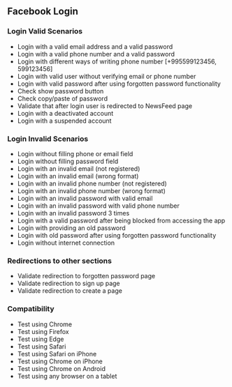 ## Facebook Login

### Login Valid Scenarios
- Login with a valid email address and a valid password
- Login with a valid phone number and a valid password
- Login with different ways of writing phone number [+995599123456, 599123456]
- Login with valid user without verifying email or phone number
- Login with valid password after using forgotten password functionality
- Check show password button
- Check copy/paste of password
- Validate that after login user is redirected to NewsFeed page
- Login with a deactivated account
- Login with a suspended account

### Login Invalid Scenarios
- Login without filling phone or email field
- Login without filling password field
- Login with an invalid email (not registered)
- Login with an invalid email (wrong format)
- Login with an invalid phone number (not registered)
- Login with an invalid phone number (wrong format)
- Login with an invalid password with valid email
- Login with an invalid password with valid phone number
- Login with an invalid password 3 times
- Login with a valid password after being blocked from accessing the app
- Login with providing an old password
- Login with old password after using forgotten password functionality
- Login without internet connection

### Redirections to other sections
- Validate redirection to forgotten password page
- Validate redirection to sign up page
- Validate redirection to create a page

### Compatibility
- Test using Chrome
- Test using Firefox
- Test using Edge
- Test using Safari
- Test using Safari on iPhone
- Test using Chrome on iPhone
- Test using Chrome on Android
- Test using any browser on a tablet
